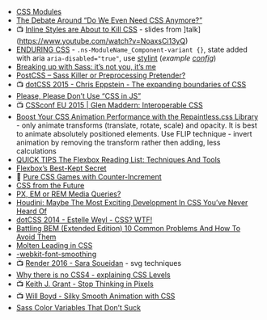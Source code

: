 - [CSS Modules](http://glenmaddern.com/articles/css-modules)
- [The Debate Around “Do We Even Need CSS Anymore?”](https://css-tricks.com/the-debate-around-do-we-even-need-css-anymore/)
- :tv: [Inline Styles are About to Kill CSS](https://docs.google.com/presentation/d/1pL8e2OC8iDUWCvGkixYB18bRXjiVRmSgwiWoxiQN3vQ/edit#slide=id.p) - slides from ]talk](https://www.youtube.com/watch?v=NoaxsCi13yQ)
- [ENDURING CSS](http://ecss.io/slides1/?utm_content=buffer0cda9&utm_medium=social&utm_source=twitter.com&utm_campaign=buffer#/) - `.ns-ModuleName_Component-variant {}`, state added with aria `aria-disabled="true"`, use [stylint](http://stylelint.io/) (*example [config](http://ecss.io/slides1/?utm_content=buffer0cda9&utm_medium=social&utm_source=twitter.com&utm_campaign=buffer#/28/5)*)
- [Breaking up with Sass: it’s not you, it’s me](https://benfrain.com/breaking-up-with-sass-postcss/)
- [PostCSS – Sass Killer or Preprocessing Pretender?](http://ashleynolan.co.uk/blog/postcss-a-review)
- :tv: [dotCSS 2015 - Chris Eppstein - The expanding boundaries of CSS](https://youtu.be/a3yhR14a83U)
- [Please, Please Don’t Use “CSS in JS”](https://medium.com/@ajsharp/please-please-don-t-use-css-in-js-ffeae26f20f#.9utmiia00)
- :tv: [CSSconf EU 2015 | Glen Maddern: Interoperable CSS](https://youtu.be/aIyhhHTmsXE)
- [Boost Your CSS Animation Performance with the Repaintless.css Library](http://blog.lunarlogic.io/2016/boost-your-css-animation-performance-with-repaintless-css/) - only animate transforms (translate, rotate, scale) and opacity. It is best to animate absolutely positioned elements. Use FLIP technique - invert animation by removing the transform rather then adding, less calculations
- [QUICK TIPS The Flexbox Reading List: Techniques And Tools](https://www.smashingmagazine.com/2016/02/the-flexbox-reading-list)
- [Flexbox’s Best-Kept Secret](https://medium.com/@samserif/flexbox-s-best-kept-secret-bd3d892826b6#.wmgpn5xpa)
- :notebook: [Pure CSS Games with Counter-Increment](http://una.im/css-games/)
- [CSS from the Future](http://zeke.sikelianos.com/css-from-the-future/)
- [PX, EM or REM Media Queries?](http://zellwk.com/blog/media-query-units/)
- [Houdini: Maybe The Most Exciting Development In CSS You’ve Never Heard Of](https://www.smashingmagazine.com/2016/03/houdini-maybe-the-most-exciting-development-in-css-youve-never-heard-of/)
- [dotCSS 2014 - Estelle Weyl - CSS? WTF!](https://youtu.be/IvhIupbJrKc)
- [Battling BEM (Extended Edition) 10 Common Problems And How To Avoid Them](https://www.smashingmagazine.com/2016/06/battling-bem-extended-edition-common-problems-and-how-to-avoid-them/)
- [Molten Leading in CSS](https://css-tricks.com/molten-leading-css/)
- [-webkit-font-smoothing](http://maxvoltar.com/archive/-webkit-font-smoothing)
- :tv: [Render 2016 - Sara Soueidan](https://vimeo.com/album/3953264/video/166790778) - svg techniques
- [Why there is no CSS4 - explaining CSS Levels](https://rachelandrew.co.uk/archives/2016/09/13/why-there-is-no-css4-explaining-css-levels/)
- :tv: [Keith J. Grant - Stop Thinking in Pixels](https://youtu.be/XanhwddQ-PM)
- :tv: [Will Boyd - Silky Smooth Animation with CSS](https://youtu.be/bEoLCZzWZX8)
- [Sass Color Variables That Don’t Suck](https://davidwalsh.name/sass-color-variables-dont-suck)
